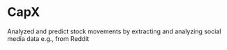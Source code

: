 # CapX
Analyzed and predict stock movements by extracting and analyzing social media data e.g., from  Reddit
